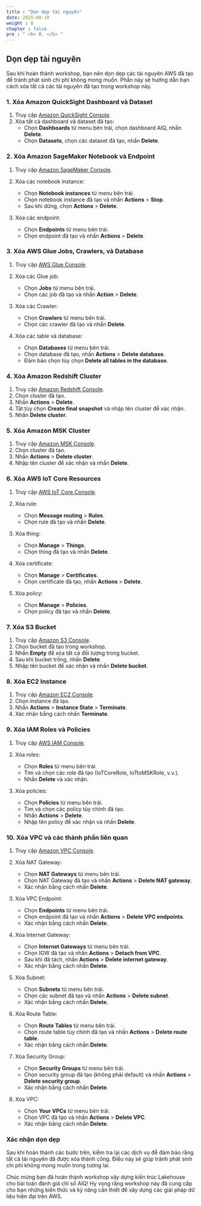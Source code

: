 ```yaml
---
title : "Dọn dẹp tài nguyên"
date: 2025-08-10
weight : 8
chapter : false
pre : " <b> 8. </b> "
---
```


## Dọn dẹp tài nguyên

Sau khi hoàn thành workshop, bạn nên dọn dẹp các tài nguyên AWS đã tạo để tránh phát sinh chi phí không mong muốn. Phần này sẽ hướng dẫn bạn cách xóa tất cả các tài nguyên đã tạo trong workshop này.

### 1. Xóa Amazon QuickSight Dashboard và Dataset

1. Truy cập [Amazon QuickSight Console](https://quicksight.aws.amazon.com/).
2. Xóa tất cả dashboard và dataset đã tạo:
   - Chọn **Dashboards** từ menu bên trái, chọn dashboard AIQ, nhấn **Delete**.
   - Chọn **Datasets**, chọn các dataset đã tạo, nhấn **Delete**.

### 2. Xóa Amazon SageMaker Notebook và Endpoint

1. Truy cập [Amazon SageMaker Console](https://console.aws.amazon.com/sagemaker/).
2. Xóa các notebook instance:
   - Chọn **Notebook instances** từ menu bên trái.
   - Chọn notebook instance đã tạo và nhấn **Actions** > **Stop**.
   - Sau khi dừng, chọn **Actions** > **Delete**.

3. Xóa các endpoint:
   - Chọn **Endpoints** từ menu bên trái.
   - Chọn endpoint đã tạo và nhấn **Actions** > **Delete**.

### 3. Xóa AWS Glue Jobs, Crawlers, và Database

1. Truy cập [AWS Glue Console](https://console.aws.amazon.com/glue/).
2. Xóa các Glue job:
   - Chọn **Jobs** từ menu bên trái.
   - Chọn các job đã tạo và nhấn **Action** > **Delete**.

3. Xóa các Crawler:
   - Chọn **Crawlers** từ menu bên trái.
   - Chọn các crawler đã tạo và nhấn **Delete**.

4. Xóa các table và database:
   - Chọn **Databases** từ menu bên trái.
   - Chọn database đã tạo, nhấn **Actions** > **Delete database**.
   - Đảm bảo chọn tùy chọn **Delete all tables in the database**.

### 4. Xóa Amazon Redshift Cluster

1. Truy cập [Amazon Redshift Console](https://console.aws.amazon.com/redshift/).
2. Chọn cluster đã tạo.
3. Nhấn **Actions** > **Delete**.
4. Tắt tùy chọn **Create final snapshot** và nhập tên cluster để xác nhận.
5. Nhấn **Delete cluster**.

### 5. Xóa Amazon MSK Cluster

1. Truy cập [Amazon MSK Console](https://console.aws.amazon.com/msk/).
2. Chọn cluster đã tạo.
3. Nhấn **Actions** > **Delete cluster**.
4. Nhập tên cluster để xác nhận và nhấn **Delete**.

### 6. Xóa AWS IoT Core Resources

1. Truy cập [AWS IoT Core Console](https://console.aws.amazon.com/iot/).
2. Xóa rule:
   - Chọn **Message routing** > **Rules**.
   - Chọn rule đã tạo và nhấn **Delete**.

3. Xóa thing:
   - Chọn **Manage** > **Things**.
   - Chọn thing đã tạo và nhấn **Delete**.

4. Xóa certificate:
   - Chọn **Manage** > **Certificates**.
   - Chọn certificate đã tạo, nhấn **Actions** > **Delete**.

5. Xóa policy:
   - Chọn **Manage** > **Policies**.
   - Chọn policy đã tạo và nhấn **Delete**.

### 7. Xóa S3 Bucket

1. Truy cập [Amazon S3 Console](https://console.aws.amazon.com/s3/).
2. Chọn bucket đã tạo trong workshop.
3. Nhấn **Empty** để xóa tất cả đối tượng trong bucket.
4. Sau khi bucket trống, nhấn **Delete**.
5. Nhập tên bucket để xác nhận và nhấn **Delete bucket**.

### 8. Xóa EC2 Instance

1. Truy cập [Amazon EC2 Console](https://console.aws.amazon.com/ec2/).
2. Chọn instance đã tạo.
3. Nhấn **Actions** > **Instance State** > **Terminate**.
4. Xác nhận bằng cách nhấn **Terminate**.

### 9. Xóa IAM Roles và Policies

1. Truy cập [AWS IAM Console](https://console.aws.amazon.com/iam/).
2. Xóa roles:
   - Chọn **Roles** từ menu bên trái.
   - Tìm và chọn các role đã tạo (IoTCoreRole, IoTtoMSKRole, v.v.).
   - Nhấn **Delete** và xác nhận.

3. Xóa policies:
   - Chọn **Policies** từ menu bên trái.
   - Tìm và chọn các policy tùy chỉnh đã tạo.
   - Nhấn **Actions** > **Delete**.
   - Nhập tên policy để xác nhận và nhấn **Delete**.

### 10. Xóa VPC và các thành phần liên quan

1. Truy cập [Amazon VPC Console](https://console.aws.amazon.com/vpc/).
2. Xóa NAT Gateway:
   - Chọn **NAT Gateways** từ menu bên trái.
   - Chọn NAT Gateway đã tạo và nhấn **Actions** > **Delete NAT gateway**.
   - Xác nhận bằng cách nhấn **Delete**.

3. Xóa VPC Endpoint:
   - Chọn **Endpoints** từ menu bên trái.
   - Chọn endpoint đã tạo và nhấn **Actions** > **Delete VPC endpoints**.
   - Xác nhận bằng cách nhấn **Delete**.

4. Xóa Internet Gateway:
   - Chọn **Internet Gateways** từ menu bên trái.
   - Chọn IGW đã tạo và nhấn **Actions** > **Detach from VPC**.
   - Sau khi đã tách, nhấn **Actions** > **Delete internet gateway**.
   - Xác nhận bằng cách nhấn **Delete**.

5. Xóa Subnet:
   - Chọn **Subnets** từ menu bên trái.
   - Chọn các subnet đã tạo và nhấn **Actions** > **Delete subnet**.
   - Xác nhận bằng cách nhấn **Delete**.

6. Xóa Route Table:
   - Chọn **Route Tables** từ menu bên trái.
   - Chọn route table tùy chỉnh đã tạo và nhấn **Actions** > **Delete route table**.
   - Xác nhận bằng cách nhấn **Delete**.

7. Xóa Security Group:
   - Chọn **Security Groups** từ menu bên trái.
   - Chọn security group đã tạo (không phải default) và nhấn **Actions** > **Delete security group**.
   - Xác nhận bằng cách nhấn **Delete**.

8. Xóa VPC:
   - Chọn **Your VPCs** từ menu bên trái.
   - Chọn VPC đã tạo và nhấn **Actions** > **Delete VPC**.
   - Xác nhận bằng cách nhấn **Delete**.

### Xác nhận dọn dẹp

Sau khi hoàn thành các bước trên, kiểm tra lại các dịch vụ để đảm bảo rằng tất cả tài nguyên đã được xóa thành công. Điều này sẽ giúp tránh phát sinh chi phí không mong muốn trong tương lai.

Chúc mừng bạn đã hoàn thành workshop xây dựng kiến trúc Lakehouse cho bài toán đánh giá chỉ số AIQ! Hy vọng rằng workshop này đã cung cấp cho bạn những kiến thức và kỹ năng cần thiết để xây dựng các giải pháp dữ liệu hiện đại trên AWS.
